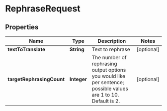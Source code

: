 
# RephraseRequest

## Properties
Name | Type | Description | Notes
------------ | ------------- | ------------- | -------------
**textToTranslate** | **String** | Text to rephrase |  [optional]
**targetRephrasingCount** | **Integer** | The number of rephrasing output options you would like per sentence; possible values are 1 to 10.  Default is 2. |  [optional]



